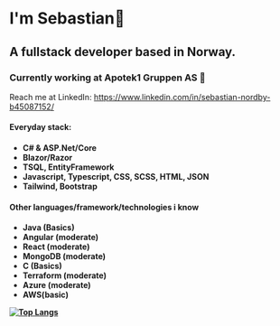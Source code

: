<h1>I'm Sebastian🧙 </h1> 
<h2>A fullstack developer based in Norway. </h2>
<h3>Currently working at Apotek1 Gruppen AS 💚</h3>

Reach me at LinkedIn: https://www.linkedin.com/in/sebastian-nordby-b45087152/

<h4>Everyday stack:<h4/>
<ul>
  <li>C# & ASP.Net/Core</li>
  <li>Blazor/Razor</li>
  <li>TSQL, EntityFramework</li>
  <li>Javascript, Typescript, CSS, SCSS, HTML, JSON</li>
  <li>Tailwind, Bootstrap</li>
</ul>

<h4>Other languages/framework/technologies i know<h4/>
<ul>
  <li>Java (Basics)</li>
  <li>Angular (moderate)</li>
  <li>React (moderate)</li>
  <li>MongoDB (moderate)</li>
  <li>C (Basics)</li>
  <li>Terraform (moderate)</li>
  <li>Azure (moderate)</li>
  <li>AWS(basic)</li>
</ul>

[![Top Langs](https://github-readme-stats.vercel.app/api/top-langs/?username=sebastiannordby)](https://github.com/anuraghazra/github-readme-stats)
